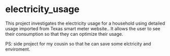 # electricity_usage
This project investigates the electricity usage for a household using detailed usage imported from Texas smart meter website.. It allows the user to see their consumption so that they can optimize their usage.

PS: side project for my cousin so that he can save some elctricity and enviroment.

